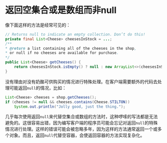 # 返回空集合或是数组而非null

像下面这样的方法是经常可见的：

```java
// Returns null to indicate an empty collection. Don’t do this!
private final List<Cheese> cheesesInStock = ...;
/**
* @return a list containing all of the cheeses in the shop,
* or null if no cheeses are available for purchase.
*/
public List<Cheese> getCheeses() {
	return cheesesInStock.isEmpty() ? null : new ArrayList<>(cheesesInStock);
}
```

没有理由对没有奶酪可供购买的情况进行特殊处理。在客户端需要额外的代码去处理可能返回`null`的情况，比如：

```java
List<Cheese> cheeses = shop.getCheeses();
if (cheeses != null && cheeses.contains(Cheese.STILTON))
	System.out.println("Jolly good, just the thing.");
```

几乎每次使用返回`null`来代替空集合或数组的方法时，这种啰嗦的写法都是无法避免的。这很容易出错，因为编写客户端的程序员可能会忘记对返回`null`的特殊情况进行处理。这样的错误可能会被忽略多年，因为这样的方法通常返回一个或多个对象。而且，返回`null`代替空容器，会使返回容器的方法实现复杂化。